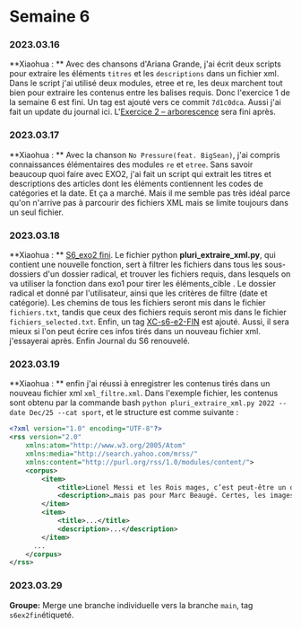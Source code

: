 # Semaine 6



### 2023.03.16

**Xiaohua : ** Avec des chansons d'Ariana Grande, j'ai écrit deux scripts pour extraire les éléments `titres` et les `descriptions` dans un fichier xml. Dans le script j'ai utilisé deux modules, etree et re, les deux marchent tout bien pour extraire les contenus entre les balises requis. Donc l'exercice 1 de la semaine 6 est fini. Un tag est ajouté vers ce commit `7d1c0dca`. Aussi j'ai fait un update du journal ici. L'<u>Exercice 2 – arborescence</u> sera fini après. 





### 2023.03.17

**Xiaohua : ** Avec la chanson `No Pressure(feat. BigSean)`, j'ai compris connaissances élémentaires des modules `re` et `etree`. Sans savoir beaucoup quoi faire avec EXO2, j'ai fait un script qui extrait les titres et descriptions des articles dont les éléments contiennent les codes de catégories et la date. Et ça a marché. Mais il me semble pas très idéal parce qu'on n'arrive pas à parcourir des fichiers XML mais se limite toujours dans un seul fichier.







### 2023.03.18

**Xiaohua : **  [S6_exo2 fini](https://gitlab.com/ppe2023/ppe2_lcd/-/commit/d4a5e033a7ae38582d4660f6bbc7200637ae813d). Le fichier python **pluri_extraire_xml.py**, qui contient une nouvelle fonction, sert à filtrer les fichiers dans tous les sous-dossiers d'un dossier radical, et trouver les fichiers requis, dans lesquels on va utiliser la fonction dans exo1 pour tirer les éléments_cible . Le dossier radical et donné par l'utilisateur, ainsi que les critères de filtre (date et catégorie).  Les chemins de tous les fichiers seront mis dans le fichier `fichiers.txt`, tandis que ceux des fichiers requis seront mis dans le fichier `fichiers_selected.txt`. Enfin, un tag [XC-s6-e2-FIN](https://gitlab.com/ppe2023/ppe2_lcd/-/commits/XC-s6-e2-FIN)  est ajouté. Aussi, il sera mieux si l'on peut écrire ces infos tirés dans un nouveau fichier xml. j'essayerai après. Enfin Journal du S6 renouvelé.





### 2023.03.19

**Xiaohua : ** enfin j'ai réussi à enregistrer les contenus tirés dans un nouveau fichier xml `xml_filtre.xml`. Dans l'exemple fichier, les contenus sont obtenu par la commande bash `python pluri_extraire_xml.py 2022 --date Dec/25 --cat sport`, et le structure est comme suivante :

```xml
<?xml version="1.0" encoding="UTF-8"?>
<rss version="2.0"
    xmlns:atom="http://www.w3.org/2005/Atom"
    xmlns:media="http://search.yahoo.com/mrss/"
    xmlns:content="http://purl.org/rss/1.0/modules/content/">
    <corpus>
        <item>
            <title>Lionel Messi et les Rois mages, c’est peut-être un détail pour vous…</title>
            <description>…mais pas pour Marc Beaugé. Certes, les images du triomphe argentin après la finale du Mondial qatari retournent le couteau dans la plaie. C’est la dernière fois, promis.</description>
        </item>
        <item>
            <title>...</title>
            <description>...</description>
        </item>
      ...
    </corpus>
</rss>
```





### 2023.03.29

**Groupe:**  Merge une branche individuelle vers la branche `main`, tag `s6ex2fin`étiqueté.
